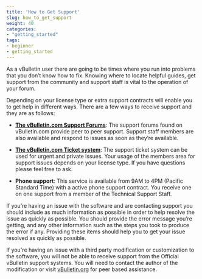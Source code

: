 ```yaml
---
title: 'How to Get Support'
slug: how_to_get_support
weight: 40
categories: 
- "getting_started"
tags: 
- beginner
- getting_started
---
```


As a vBulletin user there are going to be times where you run into problems that you don’t know how to fix. Knowing where to locate helpful guides, get support from the community and support staff is vital to the operation of your forum.

Depending on your license type or extra support contracts will enable you to get help in different ways. There are a few ways to receive support and they are as follows:

- **[The vBulletin.com Support Forums](http://www.vbulletin.com/forum)**: The support forums found on vBulletin.com provide peer to peer support. Support staff members are also available and respond to issues as soon as they’re available.

- **[The vBulletin.com Ticket system](https://members.vbulletin.com/membersupport_contactform.php)**: The support ticket system can be used for urgent and private issues. Your usage of the members area for support issues depends on your license type. If you have questions please feel free to ask.

- **Phone support**: This service is available from 9AM to 4PM (Pacific Standard Time) with a active phone support contract. You receive one on one support from a member of the Technical Support Staff.

If you’re having an issue with the software and are contacting support you should include as much information as possible in order to help resolve the issue as quickly as possible. You should provide the error message you’re getting, and any other information such as the steps you took to produce the error if any. Providing these items should help you to get your issue resolved as quickly as possible.

If you're having an issue with a third party modification or customization to the software, you will not be able to receive support from the Official vBulletin support systems. You will need to contact the author of the modification or visit [vBulletin.org](http://www.vbulletin.org/) for peer based assistance.
